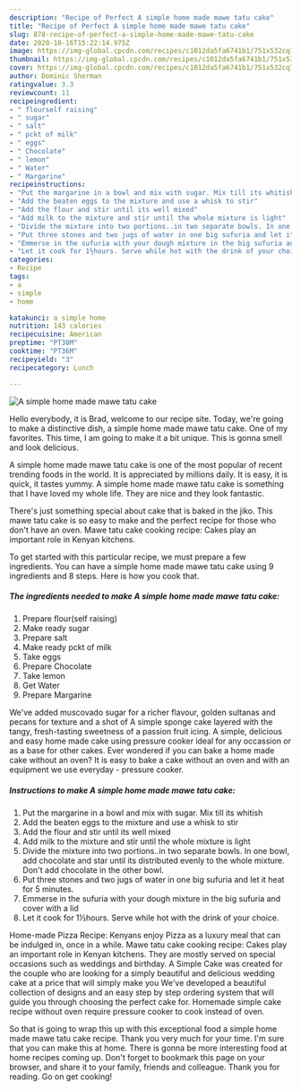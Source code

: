 ```yaml
---
description: "Recipe of Perfect A simple home made mawe tatu cake"
title: "Recipe of Perfect A simple home made mawe tatu cake"
slug: 878-recipe-of-perfect-a-simple-home-made-mawe-tatu-cake
date: 2020-10-16T15:22:14.975Z
image: https://img-global.cpcdn.com/recipes/c1012da5fa6741b1/751x532cq70/a-simple-home-made-mawe-tatu-cake-recipe-main-photo.jpg
thumbnail: https://img-global.cpcdn.com/recipes/c1012da5fa6741b1/751x532cq70/a-simple-home-made-mawe-tatu-cake-recipe-main-photo.jpg
cover: https://img-global.cpcdn.com/recipes/c1012da5fa6741b1/751x532cq70/a-simple-home-made-mawe-tatu-cake-recipe-main-photo.jpg
author: Dominic Sherman
ratingvalue: 3.3
reviewcount: 11
recipeingredient:
- " flourself raising"
- " sugar"
- " salt"
- " pckt of milk"
- " eggs"
- " Chocolate"
- " lemon"
- " Water"
- " Margarine"
recipeinstructions:
- "Put the margarine in a bowl and mix with sugar. Mix till its whitish"
- "Add the beaten eggs to the mixture and use a whisk to stir"
- "Add the flour and stir until its well mixed"
- "Add milk to the mixture and stir until the whole mixture is light"
- "Divide the mixture into two portions..in two separate bowls. In one bowl, add chocolate and star until its distributed evenly to the whole mixture. Don&#39;t add chocolate in the other bowl."
- "Put three stones and two jugs of water in one big sufuria and let it heat for 5 minutes."
- "Emmerse in the sufuria with your dough mixture in the big sufuria and cover with a lid"
- "Let it cook for 1½hours. Serve while hot with the drink of your choice."
categories:
- Recipe
tags:
- a
- simple
- home

katakunci: a simple home 
nutrition: 143 calories
recipecuisine: American
preptime: "PT38M"
cooktime: "PT36M"
recipeyield: "3"
recipecategory: Lunch

---
```



![A simple home made mawe tatu cake](https://img-global.cpcdn.com/recipes/c1012da5fa6741b1/751x532cq70/a-simple-home-made-mawe-tatu-cake-recipe-main-photo.jpg)

Hello everybody, it is Brad, welcome to our recipe site. Today, we're going to make a distinctive dish, a simple home made mawe tatu cake. One of my favorites. This time, I am going to make it a bit unique. This is gonna smell and look delicious.

A simple home made mawe tatu cake is one of the most popular of recent trending foods in the world. It is appreciated by millions daily. It is easy, it is quick, it tastes yummy. A simple home made mawe tatu cake is something that I have loved my whole life. They are nice and they look fantastic.

There&#39;s just something special about cake that is baked in the jiko. This mawe tatu cake is so easy to make and the perfect recipe for those who don&#39;t have an oven. Mawe tatu cake cooking recipe: Cakes play an important role in Kenyan kitchens.


To get started with this particular recipe, we must prepare a few ingredients. You can have a simple home made mawe tatu cake using 9 ingredients and 8 steps. Here is how you cook that.

<!--inarticleads1-->

##### The ingredients needed to make A simple home made mawe tatu cake:

1. Prepare  flour(self raising)
1. Make ready  sugar
1. Prepare  salt
1. Make ready  pckt of milk
1. Take  eggs
1. Prepare  Chocolate
1. Take  lemon
1. Get  Water
1. Prepare  Margarine


We&#39;ve added muscovado sugar for a richer flavour, golden sultanas and pecans for texture and a shot of A simple sponge cake layered with the tangy, fresh-tasting sweetness of a passion fruit icing. A simple, delicious and easy home made cake using pressure cooker ideal for any occassion or as a base for other cakes. Ever wondered if you can bake a home made cake without an oven? It is easy to bake a cake without an oven and with an equipment we use everyday - pressure cooker. 

<!--inarticleads2-->

##### Instructions to make A simple home made mawe tatu cake:

1. Put the margarine in a bowl and mix with sugar. Mix till its whitish
1. Add the beaten eggs to the mixture and use a whisk to stir
1. Add the flour and stir until its well mixed
1. Add milk to the mixture and stir until the whole mixture is light
1. Divide the mixture into two portions..in two separate bowls. In one bowl, add chocolate and star until its distributed evenly to the whole mixture. Don&#39;t add chocolate in the other bowl.
1. Put three stones and two jugs of water in one big sufuria and let it heat for 5 minutes.
1. Emmerse in the sufuria with your dough mixture in the big sufuria and cover with a lid
1. Let it cook for 1½hours. Serve while hot with the drink of your choice.


Home-made Pizza Recipe: Kenyans enjoy Pizza as a luxury meal that can be indulged in, once in a while. Mawe tatu cake cooking recipe: Cakes play an important role in Kenyan kitchens. They are mostly served on special occasions such as weddings and birthday. A Simple Cake was created for the couple who are looking for a simply beautiful and delicious wedding cake at a price that will simply make you We&#39;ve developed a beautiful collection of designs and an easy step by step ordering system that will guide you through choosing the perfect cake for. Homemade simple cake recipe without oven require pressure cooker to cook instead of oven. 

So that is going to wrap this up with this exceptional food a simple home made mawe tatu cake recipe. Thank you very much for your time. I'm sure that you can make this at home. There is gonna be more interesting food at home recipes coming up. Don't forget to bookmark this page on your browser, and share it to your family, friends and colleague. Thank you for reading. Go on get cooking!
